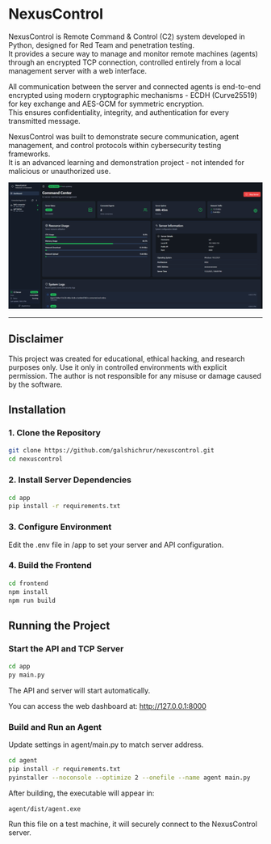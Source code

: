 
# NexusControl

NexusControl is Remote Command & Control (C2) system developed in Python, designed for Red Team and penetration testing.  
It provides a secure way to manage and monitor remote machines (agents) through an encrypted TCP connection, controlled entirely from a local management server with a web interface.

All communication between the server and connected agents is end-to-end encrypted using modern cryptographic mechanisms - ECDH (Curve25519) for key exchange and AES-GCM for symmetric encryption.  
This ensures confidentiality, integrity, and authentication for every transmitted message.

NexusControl was built to demonstrate secure communication, agent management, and control protocols within cybersecurity testing frameworks.  
It is an advanced learning and demonstration project - not intended for malicious or unauthorized use.

![NexusControl Frontend](images/frontend.png)

---

## Disclaimer
This project was created for educational, ethical hacking, and research purposes only.
Use it only in controlled environments with explicit permission.
The author is not responsible for any misuse or damage caused by the software.

## Installation

### 1. Clone the Repository
```bash
git clone https://github.com/galshichrur/nexuscontrol.git
cd nexuscontrol
```

### 2. Install Server Dependencies
```bash
cd app
pip install -r requirements.txt
```

### 3. Configure Environment
Edit the .env file in /app to set your server and API configuration.

### 4. Build the Frontend
```bash
cd frontend
npm install
npm run build
```

## Running the Project

### Start the API and TCP Server
```bash
cd app
py main.py
```
The API and server will start automatically.

You can access the web dashboard at:
http://127.0.0.1:8000


### Build and Run an Agent
Update settings in agent/main.py to match server address.
```bash
cd agent
pip install -r requirements.txt
pyinstaller --noconsole --optimize 2 --onefile --name agent main.py
```
After building, the executable will appear in:
```
agent/dist/agent.exe
```
Run this file on a test machine, it will securely connect to the NexusControl server.
